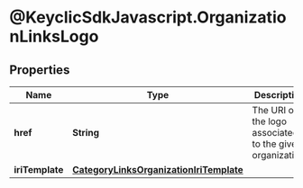 # @KeyclicSdkJavascript.OrganizationLinksLogo

## Properties
Name | Type | Description | Notes
------------ | ------------- | ------------- | -------------
**href** | **String** | The URI of the logo associated to the given organization. | [optional] 
**iriTemplate** | [**CategoryLinksOrganizationIriTemplate**](CategoryLinksOrganizationIriTemplate.md) |  | [optional] 


